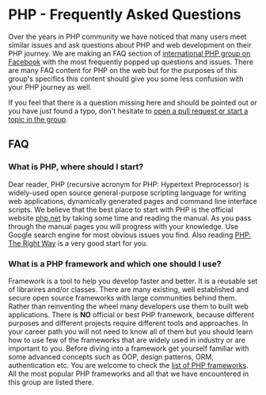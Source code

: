 # PHP - Frequently Asked Questions

Over the years in PHP community we have noticed that many users meet similar issues and ask questions
about PHP and web development on their PHP journey. We are making an FAQ section of [international PHP group on Facebook][php-group]
with the most frequently popped up questions and issues. There are many FAQ content for PHP on the web but for the purposes
of this group's specifics this content should give you some less confusion with your PHP journey as well.

If you feel that there is a question missing here and should be pointed out or you have just found a typo, don't hesitate to
[open a pull request or start a topic in the group][contributing].

## FAQ

### What is PHP, where should I start?

Dear reader, PHP (recursive acronym for PHP: Hypertext Preprocessor) is widely-used open source general-purpose scripting language
for writing web applications, dynamically generated pages and command line interface scripts. We believe that the best place
to start with PHP is the official website [php.net][php-net] by taking some time and reading the manual. As you pass through
the manual pages you will progress with your knowledge. Use Google search engine for most obvious issues you find. Also reading
[PHP: The Right Way][php-the-right-way] is a very good start for you.


### What is a PHP framework and which one should I use?

Framework is a tool to help you develop faster and better. It is a reusable set of librarires and/or classes. There are many existing,
well established and secure open source frameworks with large communities behind them. Rather than reinventing the wheel many developers
use them to built web applications. There is **NO** official or best PHP framework, because different purposes and different projects require
different tools and approaches. In your career path you will not need to know all of them but you should learn how to use few of the frameworks that
are widely used in industry or are important to you. Before diving into a framework get yourself familiar with some advanced concepts such as OOP,
design patterns, ORM, authentication etc. You are welcome to check the [list of PHP frameworks][list-of-frameworks]. All the most popular
PHP frameworks and all that we have encountered in this group are listed there.

[php-group]: https://www.facebook.com/groups/2204685680/
[php-net]: http://php.net
[contributing]: CONTRIBUTING.md
[php-the-right-way]: http://phptherightway.com
[list-of-frameworks]: https://raindrop.io/collection/208867
